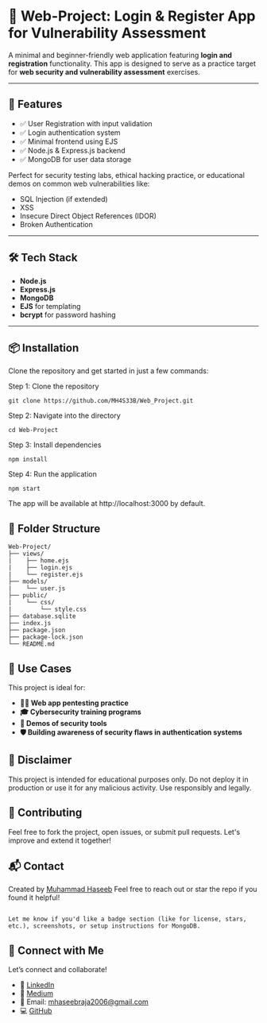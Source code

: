 # 🔐 Web-Project: Login & Register App for Vulnerability Assessment

A minimal and beginner-friendly web application featuring **login and registration** functionality. This app is designed to serve as a practice target for **web security and vulnerability assessment** exercises.

---

## 🚀 Features

- ✅ User Registration with input validation  
- ✅ Login authentication system  
- ✅ Minimal frontend using EJS  
- ✅ Node.js & Express.js backend  
- ✅ MongoDB for user data storage  

Perfect for security testing labs, ethical hacking practice, or educational demos on common web vulnerabilities like:

- SQL Injection (if extended)
- XSS
- Insecure Direct Object References (IDOR)
- Broken Authentication

---

## 🛠 Tech Stack

- **Node.js**
- **Express.js**
- **MongoDB**
- **EJS** for templating
- **bcrypt** for password hashing

---

## 📦 Installation

Clone the repository and get started in just a few commands:


Step 1: Clone the repository
```
git clone https://github.com/MH4S33B/Web_Project.git
```
Step 2: Navigate into the directory
```
cd Web-Project
```
Step 3: Install dependencies
```
npm install
```
Step 4: Run the application
```
npm start
```
The app will be available at http://localhost:3000 by default.

## 📁 Folder Structure
```
Web-Project/
├── views/
|    ├── home.ejs
|    ├── login.ejs
|    └── register.ejs
├── models/
|    └── user.js
├── public/
|    └── css/
|        └── style.css
├── database.sqlite
├── index.js
├── package.json
├── package-lock.json
└── README.md
```

## 🧪 Use Cases
This project is ideal for:

- **🧑‍💻 Web app pentesting practice**
- **🎓 Cybersecurity training programs**
- **🧰 Demos of security tools**
- **🛡️ Building awareness of security flaws in authentication systems**

## 📢 Disclaimer
This project is intended for educational purposes only. Do not deploy it in production or use it for any malicious activity. Use responsibly and legally.

## 🤝 Contributing
Feel free to fork the project, open issues, or submit pull requests. Let's improve and extend it together!

## 📬 Contact
Created by <a href="https://github.com/MH4S33B">Muhammad Haseeb</a>
Feel free to reach out or star the repo if you found it helpful!

```

Let me know if you'd like a badge section (like for license, stars, etc.), screenshots, or setup instructions for MongoDB.
```

## 👋 Connect with Me
Let’s connect and collaborate!
- 💼 <a href="www.linkedin.com/in/mhaseeb211">LinkedIn</a>
- 📝 <a href="https://medium.com/@mh4s33b">Medium</a>
- 📧 Email: mhaseebraja2006@gmail.com
- 💻 <a href="https://github.com/MH4S33B">GitHub</a>
